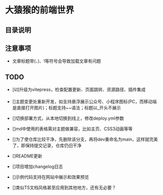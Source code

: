 # 大猿猴的前端世界

## 目录说明

## 注意事项
- 文章标题带(、)、!等符号会导致加载文章有问题

## TODO
- [☑️]升级为vitepress，检查配置更新、页面跳转、资源路径、插件集成
- []主题变更处重新开发，如支持悬浮展示公众号、小程序图标(PC，而移动端是直接打开图片)；标题支持~~语法；标题以_开头不展示
- []切换部署方式，从本地切换到线上，修改deploy.yml参数
- []md中使用的表格需对主题做兼容，比如主页、CSS3动画等等

- []为了使仓库比较干净，先删除该分支，再将dev重命名为main，这样就完美了，即保持提交记录，仓库仍旧干净

- []README更新
- []项目增加changelog日志

- []示例代码支持在网站中展示和效果预览

- []类似TS文档风格甚至应用到其他地方，还有无必要？
